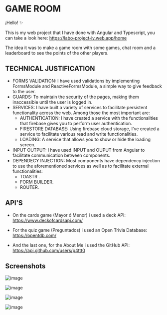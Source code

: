 
# GAME ROOM

¡Hello! ✨ 

This is my web project that I have done with Angular and Typescript, you can take a look here: https://labo-project-iv.web.app/home

The idea it was to make a game room with some games, chat room and a leaderboard to see the points of the other players.

## TECHNICAL JUSTIFICATION

 - FORMS VALIDATION: I have used validations by implementing FormsModule and ReactiveFormsModule, a simple way to give feedback to the user.
 - GUARDS: To maintain the security of the pages, making them inaccessible until the user is logged in.
 - SERVICES: I have built a variety of services to facilitate persistent functionality across the web. Among those the most important are:
   - AUTHENTICATION: I have created a service with the functionalities that firebase gives you to perform user authentication.
    - FIRESTORE DATABASE: Using firebase cloud storage, I've created a service to facilitate various read and write functionalities.
    - LOADING: A service that allows you to show or hide the loading screen.
- INPUT OUTPUT: I have used INPUT and OUPUT from Angular to facilitate communication between components.
- DEPENDECY INJECTION: Most components have dependency injection to use the aforementioned services as well as to facilitate external functionalities:
    - TOASTR .
    - FORM BUILDER.
    - ROUTER. 


## API'S

 - On the cards game (Mayor ó Menor) i used a deck API: https://www.deckofcardsapi.com/

 - For the quiz game (Preguntados) i used an Open Trivia Database: https://opentdb.com/

- And the last one, for the About Me i used the GitHub API: https://api.github.com/users/p4ttt0


## Screenshots

![image](https://github.com/P4TTT0/TP1_LABO_IV/assets/98591487/26c5839d-8086-4422-bf3e-9b59f69b0c52)

![image](https://github.com/P4TTT0/TP1_LABO_IV/assets/98591487/481be087-c7a6-4d74-8ac8-92eecdca0721)

![image](https://github.com/P4TTT0/TP1_LABO_IV/assets/98591487/aef1443e-684e-4ee2-8870-9fbbcbfba7ea)

![image](https://github.com/P4TTT0/TP1_LABO_IV/assets/98591487/45c538a7-e365-47d3-abb5-419135dc0ea3)

